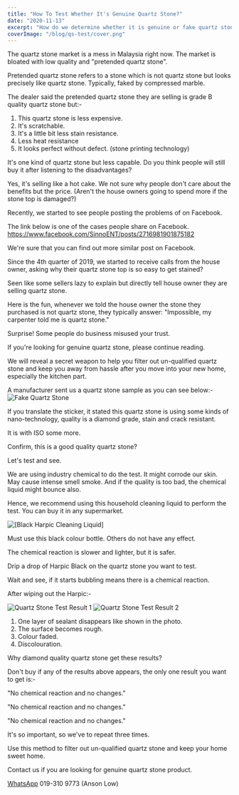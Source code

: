 ```yaml
---
title: "How To Test Whether It's Genuine Quartz Stone?"
date: "2020-11-13"
excerpt: "How do we determine whether it is genuine or fake quartz stone? We show you some easy tests to find it out."
coverImage: "/blog/qs-test/cover.png"
---
```


The quartz stone market is a mess in Malaysia right now. The market is bloated with low quality and "pretended quartz stone".

Pretended quartz stone refers to a stone which is not quartz stone but looks precisely like quartz stone. Typically, faked by compressed marble.

The dealer said the pretended quartz stone they are selling is grade B quality quartz stone but:-

1. This quartz stone is less expensive.
2. It's scratchable.
3. It's a little bit less stain resistance.
4. Less heat resistance
5. It looks perfect without defect. (stone printing technology)

It's one kind of quartz stone but less capable. Do you think people will still buy it after listening to the disadvantages?

Yes, it's selling like a hot cake. We not sure why people don't care about the benefits but the price. (Aren't the house owners going to spend more if the stone top is damaged?)

Recently, we started to see people posting the problems of on Facebook.

The link below is one of the cases people share on Facebook.
https://www.facebook.com/SinnoENT/posts/2716981901875182

We're sure that you can find out more similar post on Facebook.

Since the 4th quarter of 2019, we started to receive calls from the house owner, asking why their quartz stone top is so easy to get stained?

Seen like some sellers lazy to explain but directly tell house owner they are selling quartz stone.

Here is the fun, whenever we told the house owner the stone they purchased is not quartz stone, they typically answer: "Impossible, my carpenter told me is quartz stone."

Surprise! Some people do business misused your trust.

If you're looking for genuine quartz stone, please continue reading.

We will reveal a secret weapon to help you filter out un-qualified quartz stone and keep you away from hassle after you move into your new home, especially the kitchen part.

A manufacturer sent us a quartz stone sample as you can see below:-
![Fake Quartz Stone](/blog/qs-test/fake_qs1.png)

If you translate the sticker, it stated this quartz stone is using some kinds of nano-technology, quality is a diamond grade, stain and crack resistant.

It is with ISO some more.

Confirm, this is a good quality quartz stone?

Let's test and see.

We are using industry chemical to do the test. It might corrode our skin. May cause intense smell smoke. And if the quality is too bad, the chemical liquid might bounce also.

Hence, we recommend using this household cleaning liquid to perform the test. You can buy it in any supermarket.

![[Black Harpic Cleaning Liquid]](/blog/qs-test/harpic_black.png)

Must use this black colour bottle. Others do not have any effect.

The chemical reaction is slower and lighter, but it is safer.

Drip a drop of Harpic Black on the quartz stone you want to test.

Wait and see, if it starts bubbling means there is a chemical reaction.

After wiping out the Harpic:-

![Quartz Stone Test Result 1](/blog/qs-test/fake_qs2.png)
![Quartz Stone Test Result 2](/blog/qs-test/fake_qs3.png)

1. One layer of sealant disappears like shown in the photo.
2. The surface becomes rough.
3. Colour faded.
4. Discolouration.

Why diamond quality quartz stone get these results?

Don't buy if any of the results above appears, the only one result you want to get is:-

"No chemical reaction and no changes."

"No chemical reaction and no changes."

"No chemical reaction and no changes."

It's so important, so we've to repeat three times.

Use this method to filter out un-qualified quartz stone and keep your home sweet home.

Contact us if you are looking for genuine quartz stone product.

[WhatsApp](https://api.whatsapp.com/send?phone=+60193109773&text=&source=&data=&app_absent=)
019-310 9773 (Anson Low)
